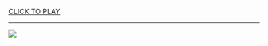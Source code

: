 
<a href="https://premium76.site?title=epic_games_activate&ref=13M">CLICK TO PLAY</a></h3>
<hr>

<a href="https://premium76.site?title=epic_games_activate&ref=13M"><img src="https://clearcache.store/games.png"></a>


